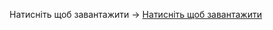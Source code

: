Натисніть щоб завантажити -> 
<a href="https://github.com/Quertov/School-Bell-Ready/archive/refs/heads/main.zip">Натисніть щоб завантажити</a>
